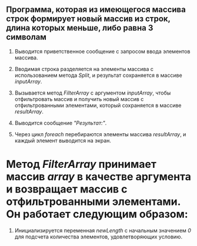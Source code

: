 ## Программа, которая из имеющегося массива строк формирует новый массив из строк, длина которых меньше, либо равна 3 символам ##

1. Выводится приветственное сообщение с запросом ввода элементов массива.

2. Вводимая строка разделяется на элементы массива с использованием метода *Split*, и результат сохраняется в массиве *inputArray*.

3. Вызывается метод *FilterArray* с аргументом *inputArray*, чтобы отфильтровать массив и получить новый массив с отфильтрованными элементами, который сохраняется в массиве *resultArray*.

4. Выводится сообщение *"Результат:"*.

5. Через цикл *foreach* перебираются элементы массива *resultArray*, и каждый элемент выводится на экран.

# Метод *FilterArray* принимает массив *array* в качестве аргумента и возвращает массив с отфильтрованными элементами. Он работает следующим образом:

1. Инициализируется переменная *newLength* с начальным значением *0* для подсчета количества элементов, удовлетворяющих условию.